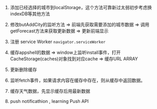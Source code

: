 
1. 添加已经选择的城市到localStorage，这个方法可靠新过太弱初步考虑换indexDB等其他方法

2. 修改butAddCity的监听方法 => 前端先获取需要添加的城市数据 => 调用getForecast方法来获取更新数据 => 更新前端显示

3. 注册 service Worker `navigator.serviceWorker`

4. 缓存appshell的数据 => window上监听install事件，打开CacheStorage(caches)对象找到对应cache => 缓存URL ARRAY

5. 更新删除缓存

6. 监听fetch事件，如果请求内容在缓存中存在，则从缓存中返回数据。

7. 缓存天气数据，先显示缓存后用最新数据

8. push notificathion , learning Push API